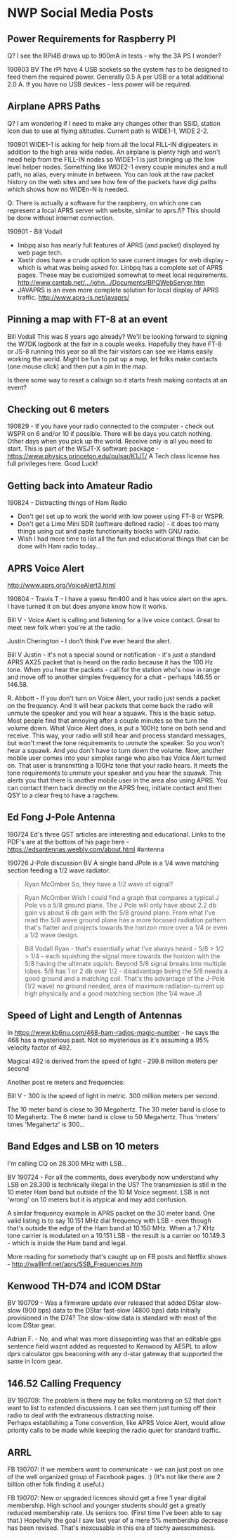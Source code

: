 # NWP Social Media Posts

## Power Requirements for Raspberry PI

Q? I see the RPi4B draws up to 900mA in tests - why the 3A PS I wonder?

190903 BV The rPI have 4 USB sockets so the system has to be designed to feed them the required power. Generally 0.5 A per USB or a total additional 2.0 A. If you have no USB devices - less power will be required.

## Airplane APRS Paths

Q? I am wondering if I need to make any changes other than SSID, station Icon due to use at flying altitudes. Current path is WIDE1-1, WIDE 2-2.
 
190901 WIDE1-1 is asking for help from all the local FILL-IN digipeaters in addition to the high area wide nodes.  An airplane is plenty high and won't need help from the FILL-IN nodes so WIDE1-1 is just bringing up the low level helper nodes.   Something like WIDE2-1 every couple minutes and a null path, no alias, every minute in between.  You can look at the raw packet history on the web sites and see how few of the packets have digi paths which shows how no WIDEn-N is needed.

Q: There is actually a software for the raspberry, on which one can represent a local APRS server with website, similar to aprs.fi? This should be done without internet connection.

190901 - Bill Vodall
* linbpq also has nearly full features of APRS (and packet) displayed by web page tech.
* Xastir does have a crude option to save current images for web display - which is what was being asked for. Linbpq has a complete set of APRS pages. These may be customized somewhat to meet local requirements. http://www.cantab.net/.../john.../Documents/BPQWebServer.htm
* JAVAPRS is an even more complete solution for local display of APRS traffic. http://www.aprs-is.net/javaprs/

## Pinning a map with FT-8 at an event

Bill Vodall This was 8 years ago already? We'll be looking forward to signing the W7DK logbook at the fair in a couple weeks. Hopefully they have FT-8 or JS-8 running this year so all the fair visitors can see we Hams easily working the world. Might be fun to put up a map, let folks make contacts (one mouse click) and then put a pin in the map.

Is there some way to reset a callsign so it starts fresh making contacts at an event?

## Checking out 6 meters

190829 - If you have your radio connected to the computer - check out WSPR on 6 and/or 10 if possible.  There will be days you catch nothing.  Other days when you pick up the world.  Receive only is all you need to start.  This is part of the WSJT-X software package - https://www.physics.princeton.edu/pulsar/K1JT/   A Tech class license has full privileges here.   Good Luck!

## Getting back into Amateur Radio

190824 - Distracting things of Ham Radio
* Don't get set up to work the world with low power using FT-8 or WSPR.
* Don't get a Lime Mini SDR (software defined radio) - it does too many things using cut and paste functionality blocks with GNU radio.
* Wish I had more time to list all the fun and educational things that can be done with Ham radio today... 

## APRS Voice Alert

http://www.aprs.org/VoiceAlert3.html

190804 - Travis T - I have a yaesu ftm400 and it has voice alert on the aprs. I have turned it on but does anyone know how it works.

Bill V - Voice Alert is calling and listening for a live voice contact. Great to meet new folk when you're at the radio.

Justin Cherington - I don’t think I’ve ever heard the alert.

Bill V Justin - it's not a special sound or notification - it's just a standard APRS AX25 packet that is heard on the radio because it has the 100 Hz tone. When you hear the packets - call for the station who's now in range and move off to another simplex frequency for a chat - perhaps 146.55 or 146.58.

R. Abbott - If you don't turn on Voice Alert, your radio just sends a packet on the frequency. And it will hear packets that come back the radio will unmute the speaker and you will hear a squawk. This is the basic setup. Most people find that annoying after a couple minutes so the turn the volume down. What Voice Alert does, is put a 100Hz tone on both send and receive. This way, your radio will still hear and process standard messages, but won't meet the tone requirements to unmute the speaker. So you won't hear a squawk. And you don't have to turn down the volume. Now, another mobile user comes into your simplex range who also has Voice Alert turned on. That user is transmitting a 100Hz tone that your radio hears. It meets the tone requirements to unmute your speaker and you hear the squawk. This alerts you that there is another mobile user in the area also using APRS. You can contact them back directly on the APRS freq, initiate contact and then QSY to a clear freq to have a ragchew.

## Ed Fong J-Pole Antenna
190724 Ed's three QST articles are interesting and educational. Links to the PDF's are at the bottom of his page here - https://edsantennas.weebly.com/about.html #antenna

190726 J-Pole discussion BV A single band JPole is a 1/4 wave matching section feeding a 1/2 wave radiator.

> Ryan McOmber So, they have a 1/2 wave of signal?

> Ryan McOmber Wish I could find a graph that compares a typical J Pole vs a 5/8 ground plane. The J Pole will only have about 2.2 db gain vs about 6 db gain with the 5/8 ground plane. From what I've read the 5/8 wave ground plane has a more focused radiation pattern that's flatter and projects towards the horizon more over a 1/4 or even a 1/2 wave design.

> Bill Vodall Ryan - that's essentially what I've always heard - 5/8 > 1/2 > 1/4 - each squishing the signal more towards the horizon with the 5/8 having the ultimate squish. Beyond 5/8 signal breaks into multiple lobes.
5/8 has 1 or 2 db over 1/2 - disadvantage being the 5/8 needs a good ground and a matching coil. That's the advantage of the J-Pole (1/2 wave) no ground needed, area of maximum radiation-current up high physically and a good matching section (the 1/4 wave J)


## Speed of Light and Length of Antennas

In https://www.kb6nu.com/468-ham-radios-magic-number - he says the 468 has a mysterious past.   Not so mysterious as it's assuming a 95% velocity factor of 492.

Magical 492 is derived from the speed of light - 299.8 million meters per second

Another post re meters and frequencies:

Bill V - 300 is the speed of light in metric. 300 million meters per second.

The 10 meter band is close to 30 Megahertz. The 30 meter band is close to 10 Megahertz. The 6 meter band is close to 50 Megahertz. Thus 'meters' times 'Megahertz' is 300...


## Band Edges and LSB on 10 meters

I'm calling CQ on 28.300 MHz with LSB...

BV 190724 - For all the comments, does everybody now understand why LSB on 28.300 is technically illegal in the US? The transmission is still in the 10 meter Ham band but outside of the 10 M Voice segment. LSB is not 'wrong' on 10 meters but it is atypical and may add confusion.

A similar frequency example is APRS packet on the 30 meter band. One valid listing is to say 10.151 MHz dial frequency with LSB - even though that's outside the edge of the Ham band at 10.150 MHz. When a 1.7 KHz tone carrier is modulated on a 10.151 LSB - the result is a carrier on 10.149.3 - which is inside the Ham band and legal.

More reading for somebody that's caught up on FB posts and Netflix shows - http://wa8lmf.net/aprs/SSB_Frequencies.htm

## Kenwood TH-D74 and ICOM DStar

BV 190709 - Was a firmware update ever released that added DStar slow-slow (900 bps) data to the DStar fast-slow (4800 bps) data initially provisioned in the D74? The slow-slow data is standard with most of the Icom DStar gear.

   Adrian F. - No, and what was more dissapointing was that an editable gps sentence field waznt added as requested to Kenwood by AE5PL to allow dprs calculator gps beaconing with any d-star gateway that supported the same in Icom gear.

## 146.52 Calling Frequency

BV 190709: The problem is there may be folks monitoring on 52 that don't want to list to extended discussions.  I can see them just turning off their radio to deal with the extraneous distracting noise.   
Perhaps establishing a Tone convention, like APRS Voice Alert, would allow priority calls to be made while keeping the radio quiet for standard traffic.

## ARRL

FB 190707: If we members want to communicate - we can just post on one of the well organized group of Facebook pages. :) (It's not like there are 2 billion other folk finding it useful.)

FB 190707: New or upgraded licences should get a free 1 year digital membership. High school and younger students should get a greatly reduced membership rate. Us seniors too. (First time I've been able to say that.)
Hopefully the goal I saw last year of a mere 5% membership decrease has been revised. That's inexcusable in this era of techy awesomeness.
